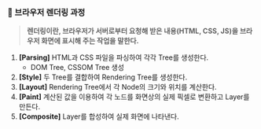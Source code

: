 ### 📌 브라우저 렌더링 과정

> **렌더링이란, 브라우저가 서버로부터 요청해 받은 내용(HTML, CSS, JS)을 브라우저 화면에 표시해 주는 작업을 말한다.**
> 
1. **[Parsing]** HTML과 CSS 파일을 파싱하여 각각 Tree를 생성한다.
    - DOM Tree, CSSOM Tree 생성
2. **[Style]** 두 Tree를 결합하여 Rendering Tree를 생성한다.
3. **[Layout]** Rendering Tree에서 각 Node의 크기와 위치를 계산한다.
4. **[Paint]** 계산된 값을 이용하여 각 노드를 화면상의 실제 픽셀로 변환하고 Layer를 만든다.
5. **[Composite]** Layer를 합성하여 실제 화면에 나타낸다.
